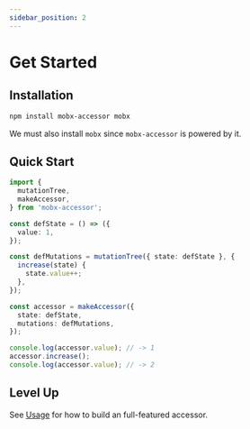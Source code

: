 ```yaml
---
sidebar_position: 2
---
```


# Get Started

## Installation

```bash
npm install mobx-accessor mobx
```

We must also install `mobx` since `mobx-accessor` is powered by it.

## Quick Start

```ts
import {
  mutationTree,
  makeAccessor,
} from 'mobx-accessor';

const defState = () => ({
  value: 1,
});

const defMutations = mutationTree({ state: defState }, {
  increase(state) {
    state.value++;
  },
});

const accessor = makeAccessor({
  state: defState,
  mutations: defMutations,
});

console.log(accessor.value); // -> 1
accessor.increase();
console.log(accessor.value); // -> 2
```

## Level Up

See [Usage](./usage) for how to build an full-featured accessor.
